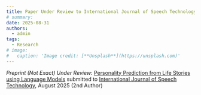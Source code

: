 ```yaml
---
title: Paper Under Review to International Journal of Speech Technology
# summary: 
date: 2025-08-31
authors:
  - admin
tags:
  - Research
# image:
#   caption: 'Image credit: [**Unsplash**](https://unsplash.com)'
---
```


*Preprint (Not Exact) Under Review*: [Personality Prediction from Life Stories using Language Models](https://arxiv.org/abs/2506.19258) submitted to [International Journal of Speech Technology](https://link.springer.com/journal/10772), August 2025 (2nd Author) 